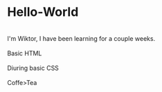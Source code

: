# Hello-World
<br>I'm Wiktor, I have been learning for a couple weeks.</br>
<br>Basic HTML</br>
<br>Diuring basic CSS</br>
<br>Coffe>Tea</br>

